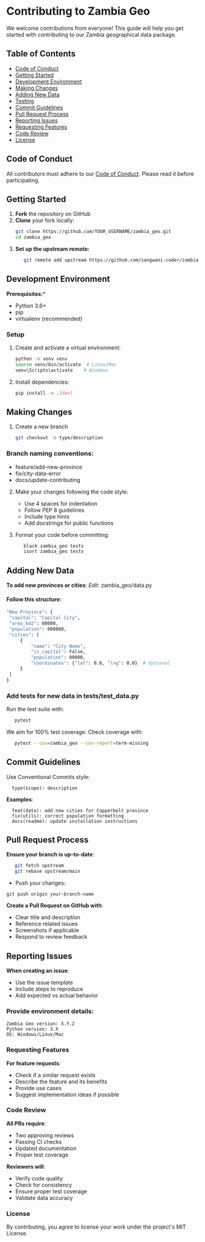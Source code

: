 # Contributing to Zambia Geo

We welcome contributions from everyone! This guide will help you get started with contributing to our Zambia geographical data package.

## Table of Contents
- [Code of Conduct](#code-of-conduct)
- [Getting Started](#getting-started)
- [Development Environment](#development-environment)
- [Making Changes](#making-changes)
- [Adding New Data](#adding-new-data)
- [Testing](#testing)
- [Commit Guidelines](#commit-guidelines)
- [Pull Request Process](#pull-request-process)
- [Reporting Issues](#reporting-issues)
- [Requesting Features](#requesting-features)
- [Code Review](#code-review)
- [License](#license)

## Code of Conduct

All contributors must adhere to our [Code of Conduct](CODE_OF_CONDUCT.md). Please read it before participating.

## Getting Started

1. **Fork** the repository on GitHub
2. **Clone** your fork locally:
   ```bash
   git clone https://github.com/YOUR_USERNAME/zambia_geo.git
   cd zambia_geo
   
3. **Set up the upstream remote:**
   ```bash
      git remote add upstream https://github.com/sangwani-coder/zambia_geo.git

## Development Environment

**Prerequisites:***
- Python 3.6+
- pip
- virtualenv (recommended)

### Setup
1. Create and activate a virtual environment:
   ```bash
   python -m venv venv
   source venv/bin/activate  # Linux/Mac
   venv\Scripts\activate    # Windows
2. Install dependencies:
   ```bash
   pip install -e .[dev]

## Making Changes
1. Create a new branch
   ```bash
   git checkout -b type/description

### Branch naming conventions:
   - feature/add-new-province
   - fix/city-data-error
   - docs/update-contributing

2. Make your changes following the code style:
   - Use 4 spaces for indentation
   - Follow PEP 8 guidelines
   - Include type hints
   - Add docstrings for public functions
  
3. Format your code before committing:
   ```bash
      black zambia_geo tests
      isort zambia_geo tests

## Adding New Data
**To add new provinces or cities**:
*Edit:* zambia_geo/data.py
   #### Follow this structure:
   ```bash
   "New Province": {
    "capital": "Capital City",
    "area_km2": 00000,
    "population": 000000,
    "cities": [
        {
            "name": "City Name",
            "is_capital": False,
            "population": 00000,
            "coordinates": {"lat": 0.0, "lng": 0.0}  # Optional
        }
    ]
}
```
### Add tests for new data in tests/test_data.py
Run the test suite with:
```bash
   pytest
```

We aim for 100% test coverage. Check coverage with:
```bash
   pytest --cov=zambia_geo --cov-report=term-missing
```

## Commit Guidelines
Use Conventional Commits style:
      
      type(scope): description
      
**Examples**:

      feat(data): add new cities for Copperbelt province
      fix(utils): correct population formatting
      docs(readme): update installation instructions

## Pull Request Process
**Ensure your branch is up-to-date**:
```bash
   git fetch upstream
   git rebase upstream/main
```
* Push your changes:
```
git push origin your-branch-name
```
**Create a Pull Request on GitHub with**:
- Clear title and description
- Reference related issues
- Screenshots if applicable
- Respond to review feedback

## Reporting Issues
**When creating an issue**:
- Use the issue template
- Include steps to reproduce
- Add expected vs actual behavior
### Provide environment details:
```
Zambia Geo version: X.Y.Z
Python version: 3.X
OS: Windows/Linux/Mac
```
### Requesting Features
**For feature requests**:
- Check if a similar request exists
- Describe the feature and its benefits
- Provide use cases
- Suggest implementation ideas if possible

### Code Review
**All PRs require**:
- Two approving reviews
- Passing CI checks
- Updated documentation
- Proper test coverage

**Reviewers will**:
- Verify code quality
- Check for consistency
- Ensure proper test coverage
- Validate data accuracy

### License
By contributing, you agree to license your work under the project's MIT License.
